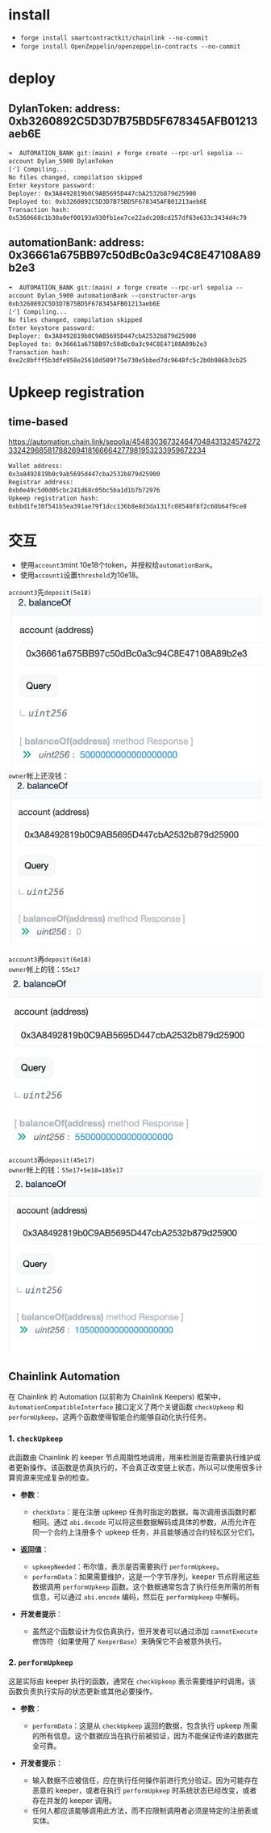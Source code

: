 # install
- `forge install smartcontractkit/chainlink --no-commit`
- `forge install OpenZeppelin/openzeppelin-contracts --no-commit`

# deploy
## DylanToken: address: 0xb3260892C5D3D7B75BD5F678345AFB01213aeb6E
```shell
➜  AUTOMATION_BANK git:(main) ✗ forge create --rpc-url sepolia --account Dylan_5900 DylanToken         
[⠊] Compiling...
No files changed, compilation skipped
Enter keystore password:
Deployer: 0x3A8492819b0C9AB5695D447cbA2532b879d25900
Deployed to: 0xb3260892C5D3D7B75BD5F678345AFB01213aeb6E
Transaction hash: 0x5360668c1b30a0ef00193a930fb1ee7ce22adc208cd257df63e633c3434d4c79
```

## automationBank: address: 0x36661a675BB97c50dBc0a3c94C8E47108A89b2e3
```shell
➜  AUTOMATION_BANK git:(main) ✗ forge create --rpc-url sepolia --account Dylan_5900 automationBank --constructor-args 0xb3260892C5D3D7B75BD5F678345AFB01213aeb6E
[⠊] Compiling...
No files changed, compilation skipped
Enter keystore password:
Deployer: 0x3A8492819b0C9AB5695D447cbA2532b879d25900
Deployed to: 0x36661a675BB97c50dBc0a3c94C8E47108A89b2e3
Transaction hash: 0xe2c8bfff5b3dfe958e25610d509f75e730e5bbed7dc9648fc5c2b0b986b3cb25
```

# Upkeep registration
## time-based
https://automation.chain.link/sepolia/45483036732464704843132457427233242968581788269418166664277981953233959672234
```shell
Wallet address:
0x3a8492819b0c9ab5695d447cba2532b879d25900
Registrar address:
0xb0e49c5d0d05cbc241d68c05bc5ba1d1b7b72976
Upkeep registration hash:
0xbbd1fe30f541b5ea391ae79f1dcc136b8e8d3da131fc08540f8f2c60b64f9ce8
```

# 交互
- 使用`account3`mint 10e18个token，并授权给`automationBank`。  
- 使用`account1`设置`threshold`为10e18。  

`account3`先`deposit(5e18)`  
![1](./img/1.png)  
`owner`帐上还没钱：  
![2](./img/2.png)  

`account3`再`deposit(6e18)`  
`owner`帐上的钱：`55e17`  
![3](./img/3.png)  
`account3`再`deposit(45e17)`  
`owner`帐上的钱：`55e17+5e18=105e17`  
![4](./img/4.png)  

## Chainlink Automation
在 Chainlink 的 Automation (以前称为 Chainlink Keepers) 框架中，`AutomationCompatibleInterface` 接口定义了两个关键函数 `checkUpkeep` 和 `performUpkeep`，这两个函数使得智能合约能够自动化执行任务。

### 1. `checkUpkeep`
此函数由 Chainlink 的 keeper 节点周期性地调用，用来检测是否需要执行维护或者更新操作。该函数是仿真执行的，不会真正改变链上状态，所以可以使用很多计算资源来完成复杂的检查。

- **参数**：
  - `checkData`：是在注册 upkeep 任务时指定的数据，每次调用该函数时都相同。通过 `abi.decode` 可以将这些数据解码成具体的参数，从而允许在同一个合约上注册多个 upkeep 任务，并且能够通过合约轻松区分它们。

- **返回值**：
  - `upkeepNeeded`：布尔值，表示是否需要执行 `performUpkeep`。
  - `performData`：如果需要维护，这是一个字节序列，keeper 节点将用这些数据调用 `performUpkeep` 函数。这个数据通常包含了执行任务所需的所有信息，可以通过 `abi.encode` 编码，然后在 `performUpkeep` 中解码。

- **开发者提示**：
  - 虽然这个函数设计为仅仿真执行，但开发者可以通过添加 `cannotExecute` 修饰符（如果使用了 `KeeperBase`）来确保它不会被意外执行。

### 2. `performUpkeep`
这是实际由 keeper 执行的函数，通常在 `checkUpkeep` 表示需要维护时调用。该函数负责执行实际的状态更新或其他必要操作。

- **参数**：
  - `performData`：这是从 `checkUpkeep` 返回的数据，包含执行 upkeep 所需的所有信息。这个数据应当在执行前被验证，因为不能保证传递的数据完全可靠。

- **开发者提示**：
  - 输入数据不应被信任，应在执行任何操作前进行充分验证。因为可能存在恶意的 keeper，或者在执行 `performUpkeep` 时系统状态已经改变，或者存在并发的 keeper 调用。
  - 任何人都应该能够调用此方法，而不应限制调用者必须是特定的注册表或实体。


